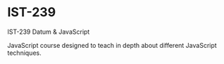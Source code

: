 # IST-239
IST-239 Datum & JavaScript

JavaScript course designed to teach in depth about different JavaScript techniques.

